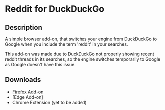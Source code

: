 # Reddit for DuckDuckGo
## Description  
A simple browser add-on, that switches your engine from DuckDuckGo to Google when you include the term 'reddit' in your searches.  

This add-on was made due to DuckDuckGo not properly showing recent reddit threads in its searches, so the engine switches temporarily to Google as Google doesn't have this issue.  

## Downloads  
- [Firefox Add-on](https://addons.mozilla.org/en-US/firefox/addon/reddit-for-duckduckgo/)
- [Edge Add-on]
- Chrome Extension (yet to be added)
